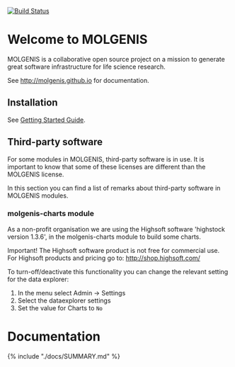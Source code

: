 [![Build Status](https://molgenis50.gcc.rug.nl/jenkins/buildStatus/icon?job=molgenis)](http://www.molgenis.org/jenkins/job/molgenis/)

# Welcome to MOLGENIS

MOLGENIS is a collaborative open source project on a mission to generate great software infrastructure for life science research. 

See http://molgenis.github.io for documentation.

## Installation
See [Getting Started Guide](docs/develop/start.md).

## Third-party software
For some modules in MOLGENIS, third-party software is in use. It is important to know that some of these licenses are different than the MOLGENIS license.
	
In this section you can find a list of remarks about third-party software in MOLGENIS modules.		
	
### molgenis-charts module		
As a non-profit organisation we are using the Highsoft software 'highstock version 1.3.6', in the molgenis-charts module to build some charts.		
		
Important! The Highsoft software product is not free for commercial use. For Highsoft products and pricing go to: http://shop.highsoft.com/		
		
To turn-off/deactivate this functionality you can change the relevant setting for the data explorer:  		
1. In the menu select Admin -> Settings		
2. Select the dataexplorer settings		
3. Set the value for Charts to `No`

# Documentation
{% include "./docs/SUMMARY.md" %}
